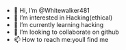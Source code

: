 - 👋 Hi, I’m @Whitewalker481
- 👀 I’m interested in Hacking(ethical)
- 🌱 I’m currently learning hacking
- 💞️ I’m looking to collaborate on github
- 📫 How to reach me:youll find me

<!---
Whitewalker481/Whitewalker481 is a ✨ special ✨ repository because its `README.md` (this file) appears on your GitHub profile.
You can click the Preview link to take a look at your changes.
--->
